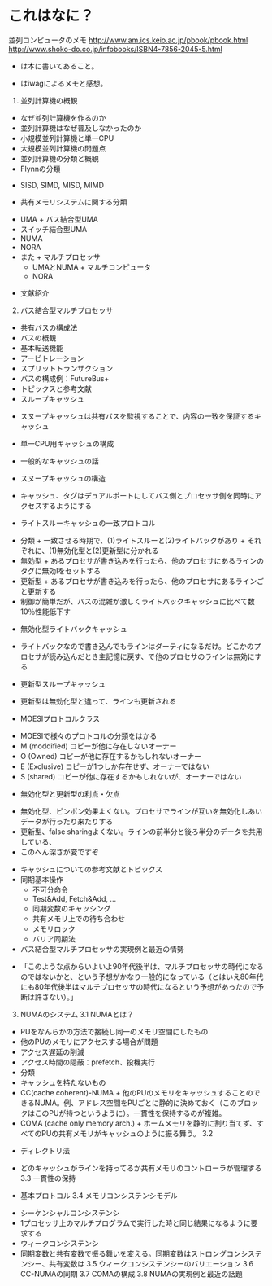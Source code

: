 
# これはなに？
並列コンピュータのメモ
http://www.am.ics.keio.ac.jp/pbook/pbook.html
http://www.shoko-do.co.jp/infobooks/ISBN4-7856-2045-5.html

- は本に書いてあること。
+ はiwagによるメモと感想。

1. 並列計算機の概観
 - なぜ並列計算機を作るのか
 - 並列計算機はなぜ普及しなかったのか
  - 小規模並列計算機と単一CPU
  - 大規模並列計算機の問題点
 - 並列計算機の分類と概観
  - Flynnの分類
   + SISD, SIMD, MISD, MIMD 
  - 共有メモリシステムに関する分類
   + UMA
    + バス結合型UMA
  + スイッチ結合型UMA
   + NUMA
   + NORA
   + また
    + マルチプロセッサ
	 + UMAとNUMA
    + マルチコンピュータ
	 + NORA
  - 文献紹介

2. バス結合型マルチプロセッサ
 - 共有バスの構成法
  - バスの概観
  - 基本転送機能
  - アービトレーション
  - スプリットトランザクション
  - バスの構成例：FutureBus+
  - トピックスと参考文献
 - スループキャッシュ
  + スヌープキャッシュは共有バスを監視することで、内容の一致を保証するキャッシュ
  - 単一CPU用キャッシュの構成
   + 一般的なキャッシュの話
  - スヌープキャッシュの構造
   + キャッシュ、タグはデュアルポートにしてバス側とプロセッサ側を同時にアクセスするようにする
  - ライトスルーキャッシュの一致プロトコル
   + 分類
    + 一致させる時期で、(1)ライトスルーと(2)ライトバックがあり
	+ それぞれに、(1)無効化型と(2)更新型に分かれる
   + 無効型
    + あるプロセサが書き込みを行ったら、他のプロセサにあるラインのタグに無効Iをセットする
   + 更新型
    + あるプロセサが書き込みを行ったら、他のプロセサにあるラインごと更新する
   + 制御が簡単だが、バスの混雑が激しくライトバックキャッシュに比べて数10％性能低下す	
  - 無効化型ライトバックキャッシュ
   + ライトバックなので書き込んでもラインはダーティになるだけ。どこかのプロセサが読み込んだとき主記憶に戻す、で他のプロセサのラインは無効にする
  - 更新型スループキャッシュ
   + 更新型は無効化型と違って、ラインも更新される
  - MOESIプロトコルクラス
   + MOESIで様々のプロトコルの分類をはかる
   + M (moddified) コピーが他に存在しないオーナー
   + O (Owned)  コピーが他に存在するかもしれないオーナー
   + E (Exclusive) コピーが1つしか存在せず、オーナーではない
   + S (shared) コピーが他に存在するかもしれないが、オーナーではない
  - 無効化型と更新型の利点・欠点
   + 無効化型、ピンポン効果よくない。プロセサでラインが互いを無効化しあいデータが行ったり来たりする
   + 更新型、false sharingよくない。ラインの前半分と後ろ半分のデータを共用している、
   + このへん深さが変ですぞ
  - キャッシュについての参考文献とトピックス
  - 同期基本操作
    - 不可分命令
	 + Test&Add, Fetch&Add, ...
    - 同期変数のキャッシング
    - 共有メモリ上での待ち合わせ
    - メモリロック
    - バリア同期法
  - バス結合型マルチプロセッサの実現例と最近の情勢
   + 「このような点からいよいよ90年代後半は、マルチプロセッサの時代になるのではないかと、という予想がかなり一般的になっている（とはいえ80年代にも80年代後半はマルチプロセッサの時代になるという予想があったので予断は許さない）。」

3. NUMAのシステム
 3.1 NUMAとは？
  + PUをなんらかの方法で接続し同一のメモリ空間にしたもの
  + 他のPUのメモリにアクセスする場合が問題
   + アクセス遅延の削減
   + アクセス時間の隠蔽：prefetch、投機実行
  + 分類
   + キャッシュを持たないもの
   + CC(cache coherent)-NUMA
    + 他のPUのメモリをキャッシュすることのできるNUMA。例、アドレス空間をPUごとに静的に決めておく（このブロックはこのPUが持つというように）。一貫性を保持するのが複雑。
   + COMA (cache only memory arch.)
    + ホームメモリを静的に割り当てず、すべてのPUの共有メモリがキャッシュのように振る舞う。
 3.2
  - ディレクトリ法
   + どのキャッシュがラインを持ってるか共有メモリのコントローラが管理する
 3.3 一貫性の保持
  - 基本プロトコル
 3.4 メモリコンシステンシモデル
  + シーケンシャルコンシステンシ
   + 1プロセッサ上のマルチプログラムで実行した時と同じ結果になるように要求する
  + ウィークコンシステンシ
   + 同期変数と共有変数で振る舞いを変える。同期変数はストロングコンシステンシー、共有変数は
 3.5 ウィークコンシステンシーのバリエーション
 3.6 CC-NUMAの同期
 3.7 COMAの構成
 3.8 NUMAの実現例と最近の話題
